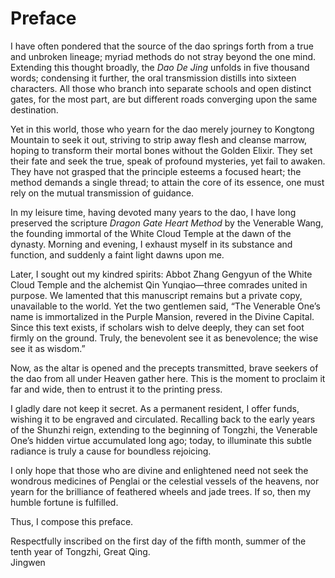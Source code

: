 # Preface

I have often pondered that the source of the dao springs forth from a true and unbroken lineage; myriad methods do not stray beyond the one mind. Extending this thought broadly, the *Dao De Jing* unfolds in five thousand words; condensing it further, the oral transmission distills into sixteen characters. All those who branch into separate schools and open distinct gates, for the most part, are but different roads converging upon the same destination.

Yet in this world, those who yearn for the dao merely journey to Kongtong Mountain to seek it out, striving to strip away flesh and cleanse marrow, hoping to transform their mortal bones without the Golden Elixir. They set their fate and seek the true, speak of profound mysteries, yet fail to awaken. They have not grasped that the principle esteems a focused heart; the method demands a single thread; to attain the core of its essence, one must rely on the mutual transmission of guidance.

In my leisure time, having devoted many years to the dao, I have long preserved the scripture *Dragon Gate Heart Method* by the Venerable Wang, the founding immortal of the White Cloud Temple at the dawn of the dynasty. Morning and evening, I exhaust myself in its substance and function, and suddenly a faint light dawns upon me.

Later, I sought out my kindred spirits: Abbot Zhang Gengyun of the White Cloud Temple and the alchemist Qin Yunqiao—three comrades united in purpose. We lamented that this manuscript remains but a private copy, unavailable to the world. Yet the two gentlemen said, “The Venerable One’s name is immortalized in the Purple Mansion, revered in the Divine Capital. Since this text exists, if scholars wish to delve deeply, they can set foot firmly on the ground. Truly, the benevolent see it as benevolence; the wise see it as wisdom.”

Now, as the altar is opened and the precepts transmitted, brave seekers of the dao from all under Heaven gather here. This is the moment to proclaim it far and wide, then to entrust it to the printing press.

I gladly dare not keep it secret. As a permanent resident, I offer funds, wishing it to be engraved and circulated. Recalling back to the early years of the Shunzhi reign, extending to the beginning of Tongzhi, the Venerable One’s hidden virtue accumulated long ago; today, to illuminate this subtle radiance is truly a cause for boundless rejoicing.

I only hope that those who are divine and enlightened need not seek the wondrous medicines of Penglai or the celestial vessels of the heavens, nor yearn for the brilliance of feathered wheels and jade trees. If so, then my humble fortune is fulfilled.

Thus, I compose this preface.

Respectfully inscribed on the first day of the fifth month, summer of the tenth year of Tongzhi, Great Qing.  
Jingwen